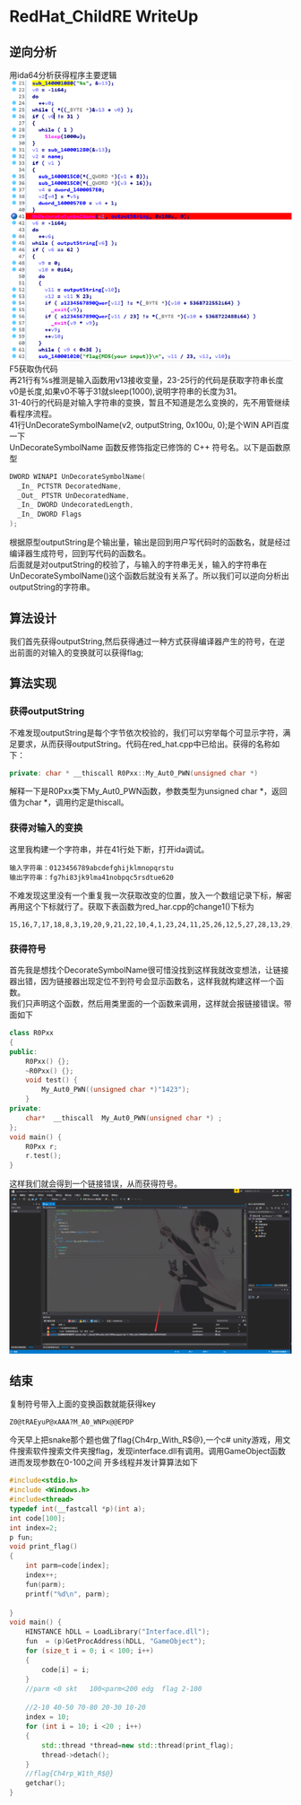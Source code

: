 # RedHat_ChildRE WriteUp

## 逆向分析

用ida64分析获得程序主要逻辑
![image](0.png)
F5获取伪代码<br>
再21行有%s推测是输入函数用v13接收变量，23-25行的代码是获取字符串长度v0是长度,如果v0不等于31就sleep(1000),说明字符串的长度为31。<br>
31-40行的代码是对输入字符串的变换，暂且不知道是怎么变换的，先不用管继续看程序流程。<br>
41行UnDecorateSymbolName(v2, outputString, 0x100u, 0);是个WIN API百度一下<br>
UnDecorateSymbolName 函数反修饰指定已修饰的 C++ 符号名。以下是函数原型
```c
DWORD WINAPI UnDecorateSymbolName(
  _In_ PCTSTR DecoratedName,
  _Out_ PTSTR UnDecoratedName,
  _In_ DWORD UndecoratedLength,
  _In_ DWORD Flags
);
```
根据原型outputString是个输出量，输出是回到用户写代码时的函数名，就是经过编译器生成符号，回到写代码的函数名。<br>
后面就是对outputString的校验了，与输入的字符串无关，输入的字符串在UnDecorateSymbolName()这个函数后就没有关系了。所以我们可以逆向分析出outputString的字符串。

## 算法设计
我们首先获得outputString,然后获得通过一种方式获得编译器产生的符号，在逆出前面的对输入的变换就可以获得flag;

## 算法实现

### 获得outputString
不难发现outputString是每个字节依次校验的，我们可以穷举每个可显示字符，满足要求，从而获得outputString。代码在red_hat.cpp中已给出。获得的名称如下：
```cpp
private: char * __thiscall R0Pxx::My_Aut0_PWN(unsigned char *)
```
解释一下是R0Pxx类下My_Aut0_PWN函数，参数类型为unsigned char *，返回值为char *，调用约定是thiscall。
### 获得对输入的变换
这里我构建一个字符串，并在41行处下断，打开ida调试。
```
输入字符串：0123456789abcdefghijklmnopqrstu
输出字符串：fg7hi83jk9lma41nobpqc5rsdtue620
```
不难发现这里没有一个重复我一次获取改变的位置，放入一个数组记录下标，解密再用这个下标就行了。获取下表函数为red_har.cpp的change1()下标为
```
15,16,7,17,18,8,3,19,20,9,21,22,10,4,1,23,24,11,25,26,12,5,27,28,13,29,30,14,6,2,0
```
### 获得符号
首先我是想找个DecorateSymbolName很可惜没找到这样我就改变想法，让链接器出错，因为链接器出现定位不到符号会显示函数名，这样我就构建这样一个函数。<br>
我们只声明这个函数，然后用类里面的一个函数来调用，这样就会报链接错误。带面如下
```cpp
class R0Pxx
{
public:
	R0Pxx() {};
	~R0Pxx() {};
	void test() {
		My_Aut0_PWN((unsigned char *)"1423");
	}
private:
	char*  __thiscall  My_Aut0_PWN(unsigned char *) ;
};
void main() {
	R0Pxx r;
	r.test();
}
```
这样我们就会得到一个链接错误，从而获得符号。
![image](1.png)

## 结束
复制符号带入上面的变换函数就能获得key
```
Z0@tRAEyuP@xAAA?M_A0_WNPx@@EPDP
```

今天早上把snake那个题也做了flag{Ch4rp_With_R$@},一个c# unity游戏，用文件搜索软件搜索文件夹搜flag，发现interface.dll有调用。调用GameObject函数<br>
进而发现参数在0-100之间
开多线程并发计算算法如下
```cpp
#include<stdio.h>
#include <Windows.h>
#include<thread>
typedef int(__fastcall *p)(int a);
int code[100];
int index=2;
p fun;
void print_flag() 
{
	int parm=code[index];
	index++;
	fun(parm);
	printf("%d\n", parm);

}
void main() {
	HINSTANCE hDLL = LoadLibrary("Interface.dll");
	fun  = (p)GetProcAddress(hDLL, "GameObject");
	for (size_t i = 0; i < 100; i++)
	{
		code[i] = i;
	}
	//parm <0 skt   100<parm<200 edg  flag 2-100

	//2-10 40-50 70-80 20-30 10-20
	index = 10;
	for (int i = 10; i <20 ; i++)
	{
		std::thread *thread=new std::thread(print_flag);
		thread->detach();
	}
	//flag{Ch4rp_W1th_R$@}
	getchar();
}
```
